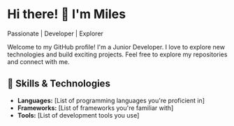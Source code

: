 # Hi there! 👋 I'm Miles

Passionate | Developer | Explorer

Welcome to my GitHub profile! I'm a Junior Developer. I love to explore new technologies and build exciting projects. Feel free to explore my repositories and connect with me.

## 🔧 Skills & Technologies

- **Languages:** [List of programming languages you're proficient in]
- **Frameworks:** [List of frameworks you're familiar with]
- **Tools:** [List of development tools you use]


